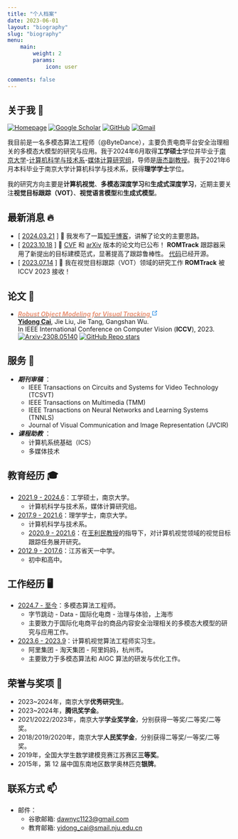 ```yaml
---
title: "个人档案"
date: 2023-06-01
layout: "biography"
slug: "biography"
menu:
    main:
        weight: 2
        params: 
            icon: user

comments: false
---
```


## 关于我 🪪
[![Homepage](https://img.shields.io/badge/Yidong%20Cai-Homepage-%234994c4?style=flat-square)](https://dawnyc.github.io/homepage/)
[![Google Scholar](https://img.shields.io/badge/Yidong%20Cai-Google%20Scholar-%23d996c4?style=flat-square)](https://scholar.google.com/citations?hl=en&user=WCl61vMAAAAJ)
[![GitHub](https://img.shields.io/github/followers/dawnyc?label=follow&style=social)](https://github.com/dawnyc)
[![Gmail](https://img.shields.io/badge/-Yidong_Cai-c14438?style=flat-square&logo=Gmail&logoColor=white)](mailto:dawnyc1123@gmail.com)
<!-- [![Google Scholar](https://img.shields.io/endpoint?url=https://google-scholar-badge.replit.app/citations?user=WCl61vMAAAAJ&style=flat-square)](https://scholar.google.com.hk/citations?user=WCl61vMAAAAJ) -->
<!-- [![Google Scholar](https://img.shields.io/endpoint?url=https://google-scholar-badge.vercel.app/citations?user=WCl61vMAAAAJ&style=flat-square)](https://scholar.google.com/citations?hl=en&user=WCl61vMAAAAJ) -->

我目前是一名多模态算法工程师（@ByteDance），主要负责电商平台安全治理相关的多模态大模型的研究与应用。我于2024年6月取得**工学硕士**学位并毕业于[南京大学](https://www.nju.edu.cn/main.htm)-[计算机科学与技术系](https://cs.nju.edu.cn/)-[媒体计算研究组](https://mcg.nju.edu.cn/)，导师是[唐杰副教授](https://tangjie-njucs.github.io/)。我于2021年6月本科毕业于南京大学计算机科学与技术系，获得**理学学士**学位。

我的研究方向主要是**计算机视觉**、**多模态深度学习**和**生成式深度学习**，近期主要关注**视觉目标跟踪（VOT）**、**视觉语言模型**和**生成式模型**。

## 最新消息 🔥
 * [ <u>2024.03.21</u> ] 📖 我发布了一篇[知乎博客](https://zhuanlan.zhihu.com/p/662351482)，讲解了论文的主要思路。
 * [ <u>2023.10.18</u> ] 📄 [CVF](https://openaccess.thecvf.com/content/ICCV2023/papers/Cai_Robust_Object_Modeling_for_Visual_Tracking_ICCV_2023_paper.pdf) 和 [arXiv](https://arxiv.org/abs/2308.05140) 版本的论文均已公布！ **ROMTrack** 跟踪器采用了新提出的目标建模范式，显著提高了跟踪鲁棒性。 [代码](https://github.com/dawnyc/ROMTrack)已经开源。
 * [ <u>2023.07.14</u> ] 🎉 我在视觉目标跟踪（VOT）领域的研究工作 **ROMTrack** 被 ICCV 2023 接收！

## 论文 📝
 *  <em>
      <strong>
        <a href="https://arxiv.org/abs/2308.05140" target="_blank" rel="noopener noreferrer">
            <font color=DarkSalmon>Robust Object Modeling for Visual Tracking</font>
            <svg class="external-link-icon" xmlns="http://www.w3.org/2000/svg" aria-hidden="true" focusable="false" x="0px" y="0px" viewBox="0 0 100 100" width="15" height="15"><path fill="#1E88E5" d="M18.8,85.1h56l0,0c2.2,0,4-1.8,4-4v-32h-8v28h-48v-48h28v-8h-32l0,0c-2.2,0-4,1.8-4,4v56C14.8,83.3,16.6,85.1,18.8,85.1z"></path><polygon fill="#1E88E5" points="45.7,48.7 51.3,54.3 77.2,28.5 77.2,37.2 85.2,37.2 85.2,14.9 62.8,14.9 62.8,22.9 71.5,22.9"></polygon></svg>
        </a>
      </strong>
    </em>
    <br>
    <u><strong>Yidong Cai</strong></u>, Jie Liu, Jie Tang, Gangshan Wu. 
    <br>
    In IEEE International Conference on Computer Vision (<strong>ICCV</strong>), 2023.
    <br>
    <a href="https://arxiv.org/abs/2308.05140"><img src="https://img.shields.io/badge/arXiv-2403.16848-b31b1b.svg?style=flat-square" alt="Arxiv-2308.05140"></a>
    <a href="https://github.com/dawnyc/ROMTrack"><img alt="GitHub Repo stars" src="https://img.shields.io/github/stars/dawnyc/ROMTrack?style=flat-square&amp;logo=github&amp;label=GitHub Stars&amp;labelColor=black"></a>

## 服务 💼
 * <em>**期刊审稿**</em> ：
   - IEEE Transactions on Circuits and Systems for Video Technology (TCSVT)
   - IEEE Transactions on Multimedia (TMM)
   - IEEE Transactions on Neural Networks and Learning Systems (TNNLS)
   - Journal of Visual Communication and Image Representation (JVCIR)
 * <em>**课程助教**</em> ：
   - 计算机系统基础（ICS）
   - 多媒体技术

## 教育经历 🎓
 * <u>2021.9 - 2024.6</u>：工学硕士，南京大学。
   - 计算机科学与技术系，媒体计算研究组。
 * <u>2017.9 - 2021.6</u>：理学学士，南京大学。
   - 计算机科学与技术系。
   - <u>2020.9 - 2021.6</u>：在[王利民教授](https://wanglimin.github.io/)的指导下，对计算机视觉领域的视觉目标跟踪任务展开研究。
 * <u>2012.9 - 2017.6</u>：江苏省天一中学。
   - 初中和高中。

## 工作经历 🖥️
 * <u>2024.7 - 至今</u>：多模态算法工程师。
   - 字节跳动 - Data - 国际化电商 - 治理与体验，上海市
   - 主要致力于国际化电商平台的商品内容安全治理相关的多模态大模型的研究与应用工作。
 * <u>2023.6 - 2023.9</u>：计算机视觉算法工程师实习生。
   - 阿里集团 - 淘天集团 - 阿里妈妈，杭州市。
   - 主要致力于多模态算法和 AIGC 算法的研发与优化工作。

## 荣誉与奖项 🏅
 * 2023~2024年，南京大学**优秀研究生**。
 * 2023~2024年，**腾讯奖学金**。
 * 2021/2022/2023年，南京大学**学业奖学金**，分别获得一等奖/二等奖/二等奖。
 * 2018/2019/2020年，南京大学**人民奖学金**，分别获得二等奖/一等奖/二等奖。
 * 2019年，全国大学生数学建模竞赛江苏赛区**三等奖**。
 * 2015年，第 12 届中国东南地区数学奥林匹克**银牌**。

## 联系方式 📫
 * 邮件：
   - 谷歌邮箱: dawnyc1123@gmail.com
   - 教育邮箱: yidong_cai@smail.nju.edu.cn
